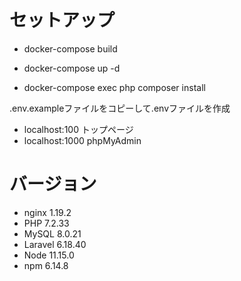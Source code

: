 # セットアップ

- docker-compose build
- docker-compose up -d

- docker-compose exec php composer install

.env.exampleファイルをコピーして.envファイルを作成

- localhost:100 トップページ
- localhost:1000 phpMyAdmin

# バージョン
- nginx 1.19.2 
- PHP 7.2.33
- MySQL 8.0.21
- Laravel 6.18.40
- Node 11.15.0
- npm 6.14.8
